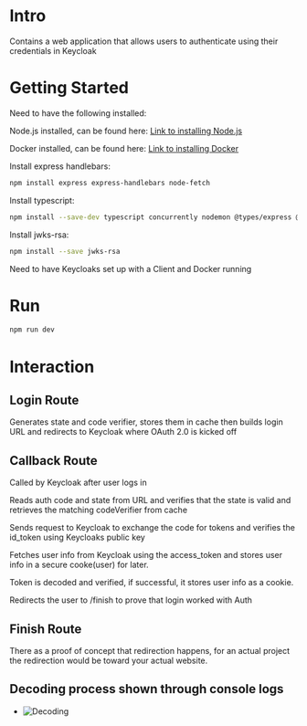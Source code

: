 # Intro
Contains a web application that allows users to authenticate using their credentials in Keycloak

# Getting Started

Need to have the following installed:

Node.js installed, can be found here:
[Link to installing Node.js](https://nodejs.org/en/download)

Docker installed, can be found here:
[Link to installing Docker](https://www.docker.com/products/docker-desktop/)

Install express handlebars:
```bash
npm install express express-handlebars node-fetch
```
Install typescript:
```bash
npm install --save-dev typescript concurrently nodemon @types/express @types/node @types/express-handlebars @types/node-fetch
```
Install jwks-rsa:
```bash
npm install --save jwks-rsa
```

Need to have Keycloaks set up with a Client and Docker running

# Run
```bash
npm run dev
```

# Interaction
## Login Route
Generates state and code verifier, stores them in cache then builds login URL and redirects to Keycloak where OAuth 2.0 is kicked off

## Callback Route
Called by Keycloak after user logs in

Reads auth code and state from URL and verifies that the state is valid and retrieves the matching codeVerifier from cache

Sends request to Keycloak to exchange the code for tokens and verifies the id_token using Keycloaks public key

Fetches user info from Keycloak using the access_token and stores user info in a secure cooke(user) for later.

Token is decoded and verified, if successful, it stores user info as a cookie. 

Redirects the user to /finish to prove that login worked with Auth

## Finish Route
There as a proof of concept that redirection happens, for an actual project the redirection would be toward your actual website.

## Decoding process shown through console logs
- ![Decoding](https://i.gyazo.com/b082e1140c2ab3ee6369c88cadce5171.png)



